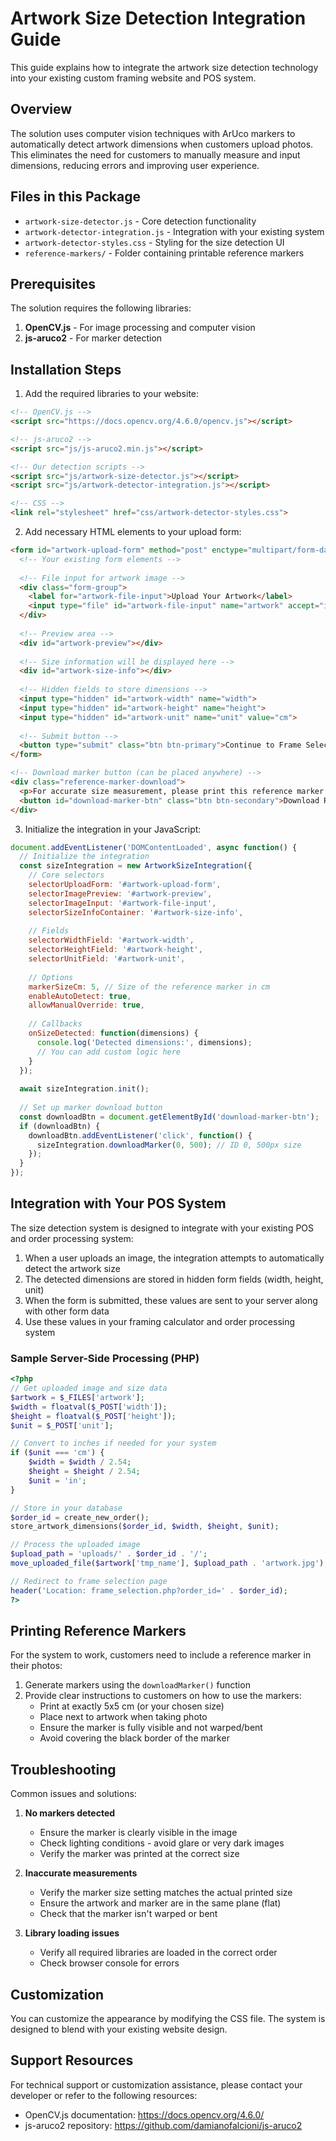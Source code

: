# Artwork Size Detection Integration Guide

This guide explains how to integrate the artwork size detection technology into your existing custom framing website and POS system.

## Overview

The solution uses computer vision techniques with ArUco markers to automatically detect artwork dimensions when customers upload photos. This eliminates the need for customers to manually measure and input dimensions, reducing errors and improving user experience.

## Files in this Package

- `artwork-size-detector.js` - Core detection functionality
- `artwork-detector-integration.js` - Integration with your existing system
- `artwork-detector-styles.css` - Styling for the size detection UI
- `reference-markers/` - Folder containing printable reference markers

## Prerequisites

The solution requires the following libraries:

1. **OpenCV.js** - For image processing and computer vision
2. **js-aruco2** - For marker detection

## Installation Steps

1. Add the required libraries to your website:

```html
<!-- OpenCV.js -->
<script src="https://docs.opencv.org/4.6.0/opencv.js"></script>

<!-- js-aruco2 -->
<script src="js/js-aruco2.min.js"></script>

<!-- Our detection scripts -->
<script src="js/artwork-size-detector.js"></script>
<script src="js/artwork-detector-integration.js"></script>

<!-- CSS -->
<link rel="stylesheet" href="css/artwork-detector-styles.css">
```

2. Add necessary HTML elements to your upload form:

```html
<form id="artwork-upload-form" method="post" enctype="multipart/form-data">
  <!-- Your existing form elements -->
  
  <!-- File input for artwork image -->
  <div class="form-group">
    <label for="artwork-file-input">Upload Your Artwork</label>
    <input type="file" id="artwork-file-input" name="artwork" accept="image/*" required>
  </div>
  
  <!-- Preview area -->
  <div id="artwork-preview"></div>
  
  <!-- Size information will be displayed here -->
  <div id="artwork-size-info"></div>
  
  <!-- Hidden fields to store dimensions -->
  <input type="hidden" id="artwork-width" name="width">
  <input type="hidden" id="artwork-height" name="height">
  <input type="hidden" id="artwork-unit" name="unit" value="cm">
  
  <!-- Submit button -->
  <button type="submit" class="btn btn-primary">Continue to Frame Selection</button>
</form>

<!-- Download marker button (can be placed anywhere) -->
<div class="reference-marker-download">
  <p>For accurate size measurement, please print this reference marker and place it next to your artwork when taking the photo.</p>
  <button id="download-marker-btn" class="btn btn-secondary">Download Reference Marker</button>
</div>
```

3. Initialize the integration in your JavaScript:

```javascript
document.addEventListener('DOMContentLoaded', async function() {
  // Initialize the integration
  const sizeIntegration = new ArtworkSizeIntegration({
    // Core selectors
    selectorUploadForm: '#artwork-upload-form',
    selectorImagePreview: '#artwork-preview',
    selectorImageInput: '#artwork-file-input',
    selectorSizeInfoContainer: '#artwork-size-info',
    
    // Fields
    selectorWidthField: '#artwork-width',
    selectorHeightField: '#artwork-height',
    selectorUnitField: '#artwork-unit',
    
    // Options
    markerSizeCm: 5, // Size of the reference marker in cm
    enableAutoDetect: true,
    allowManualOverride: true,
    
    // Callbacks
    onSizeDetected: function(dimensions) {
      console.log('Detected dimensions:', dimensions);
      // You can add custom logic here
    }
  });
  
  await sizeIntegration.init();
  
  // Set up marker download button
  const downloadBtn = document.getElementById('download-marker-btn');
  if (downloadBtn) {
    downloadBtn.addEventListener('click', function() {
      sizeIntegration.downloadMarker(0, 500); // ID 0, 500px size
    });
  }
});
```

## Integration with Your POS System

The size detection system is designed to integrate with your existing POS and order processing system:

1. When a user uploads an image, the integration attempts to automatically detect the artwork size
2. The detected dimensions are stored in hidden form fields (width, height, unit)
3. When the form is submitted, these values are sent to your server along with other form data
4. Use these values in your framing calculator and order processing system

### Sample Server-Side Processing (PHP)

```php
<?php
// Get uploaded image and size data
$artwork = $_FILES['artwork'];
$width = floatval($_POST['width']);
$height = floatval($_POST['height']);
$unit = $_POST['unit'];

// Convert to inches if needed for your system
if ($unit === 'cm') {
    $width = $width / 2.54;
    $height = $height / 2.54;
    $unit = 'in';
}

// Store in your database
$order_id = create_new_order();
store_artwork_dimensions($order_id, $width, $height, $unit);

// Process the uploaded image
$upload_path = 'uploads/' . $order_id . '/';
move_uploaded_file($artwork['tmp_name'], $upload_path . 'artwork.jpg');

// Redirect to frame selection page
header('Location: frame_selection.php?order_id=' . $order_id);
?>
```

## Printing Reference Markers

For the system to work, customers need to include a reference marker in their photos:

1. Generate markers using the `downloadMarker()` function
2. Provide clear instructions to customers on how to use the markers:
   - Print at exactly 5x5 cm (or your chosen size)
   - Place next to artwork when taking photo
   - Ensure the marker is fully visible and not warped/bent
   - Avoid covering the black border of the marker

## Troubleshooting

Common issues and solutions:

1. **No markers detected**
   - Ensure the marker is clearly visible in the image
   - Check lighting conditions - avoid glare or very dark images
   - Verify the marker was printed at the correct size

2. **Inaccurate measurements**
   - Verify the marker size setting matches the actual printed size
   - Ensure the artwork and marker are in the same plane (flat)
   - Check that the marker isn't warped or bent

3. **Library loading issues**
   - Verify all required libraries are loaded in the correct order
   - Check browser console for errors

## Customization

You can customize the appearance by modifying the CSS file. The system is designed to blend with your existing website design.

## Support Resources

For technical support or customization assistance, please contact your developer or refer to the following resources:

- OpenCV.js documentation: https://docs.opencv.org/4.6.0/
- js-aruco2 repository: https://github.com/damianofalcioni/js-aruco2